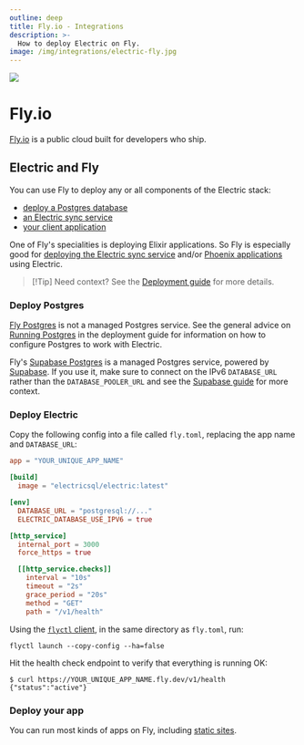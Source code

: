 ```yaml
---
outline: deep
title: Fly.io - Integrations
description: >-
  How to deploy Electric on Fly.
image: /img/integrations/electric-fly.jpg
---
```


<img src="/img/integrations/fly.svg" class="product-icon" />

# Fly.io

[Fly.io](https://fly.io) is a public cloud built for developers who ship.

## Electric and Fly

You can use Fly to deploy any or all components of the Electric stack:

- [deploy a Postgres database](#deploy-postgres)
- [an Electric sync service](#deploy-electric)
- [your client application](#deploy-your-app)

One of Fly's specialities is deploying Elixir applications. So Fly is especially good for [deploying the Electric sync service](#deploy-electric) and/or [Phoenix applications](./phoenix) using Electric.

> [!Tip] Need context?
> See the [Deployment guide](/docs/guides/deployment) for more details.

### Deploy Postgres

[Fly Postgres](https://fly.io/docs/postgres) is not a managed Postgres service. See the general advice on [Running Postgres](/docs/guides/deployment#_1-running-postgres) in the deployment guide for information on how to configure Postgres to work with Electric.

Fly's [Supabase Postgres](https://fly.io/docs/supabase) is a managed Postgres service, powered by [Supabase](./supabase). If you use it, make sure to connect on the IPv6 `DATABASE_URL` rather than the `DATABASE_POOLER_URL` and see the [Supabase guide](./supabase#deploy-postgres) for more context.

### Deploy Electric

Copy the following config into a file called `fly.toml`, replacing the app name and `DATABASE_URL`:

```toml
app = "YOUR_UNIQUE_APP_NAME"

[build]
  image = "electricsql/electric:latest"

[env]
  DATABASE_URL = "postgresql://..."
  ELECTRIC_DATABASE_USE_IPV6 = true

[http_service]
  internal_port = 3000
  force_https = true

  [[http_service.checks]]
    interval = "10s"
    timeout = "2s"
    grace_period = "20s"
    method = "GET"
    path = "/v1/health"
```

Using the [`flyctl` client](https://fly.io/docs/flyctl/install/), in the same directory as `fly.toml`, run:

```shell
flyctl launch --copy-config --ha=false
```

Hit the health check endpoint to verify that everything is running OK:

```console
$ curl https://YOUR_UNIQUE_APP_NAME.fly.dev/v1/health
{"status":"active"}
```

### Deploy your app

You can run most kinds of apps on Fly, including [static sites](https://fly.io/docs/languages-and-frameworks/static/).